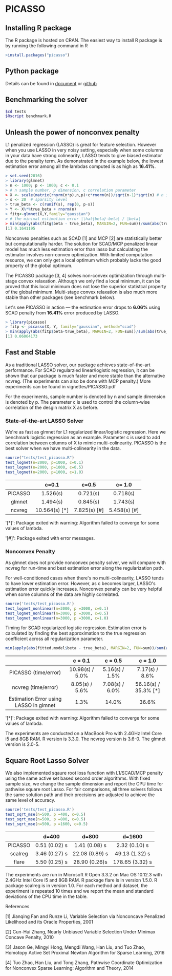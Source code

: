 # PICASSO
## Installing R package
The R package is hosted on CRAN. The easiest way to install R package is by running the following command in R
```R
>install.packages("picasso")
```

## Python package
Details can be found in [document](https://hmjianggatech.github.io/picasso/) or [github](https://github.com/jasonge27/picasso/tree/master/python-package)

## Benchmarking the solver
```bash
$cd tests
$Rscript benchmark.R
```

## Unleash the power of nonconvex penalty

L1 penalized regression (LASSO) is great for feature selection. However when you use LASSO in very noisy setting, especially when some columns in your data have strong colinearity, LASSO tends to give biased estimator due to the penalty term. As demonstrated in the example below, the lowest estimation error among all the lambdas computed is as high as **16.41%**.

```R
> set.seed(2016)
> library(glmnet)
> n <- 1000; p <- 1000; c <- 0.1
> # n sample number, p dimension, c correlation parameter
> X <- scale(matrix(rnorm(n*p),n,p)+c*rnorm(n))/sqrt(n-1)*sqrt(n) # n is smaple number,
> s <- 20  # sparsity level
> true_beta <- c(runif(s), rep(0, p-s))
> Y <- X%*%true_beta + rnorm(n)
> fitg<-glmnet(X,Y,family="gaussian")
> # the minimal estimation error |\hat{beta}-beta| / |beta|
> min(apply(abs(fitg$beta - true_beta), MARGIN=2, FUN=sum))/sum(abs(true_beta))
[1] 0.1641195
```



Nonconvex penalties such as SCAD [1] and MCP [2] are statistically better but computationally harder. The solution for SCAD/MCP penalized linear model has much less estimation error than lasso but calculating the estimator involves non-convex optimization. With limited computation resource, we can only get a local optimum which probably lacks the good property of the global optimum.

The PICASSO package [3, 4]  solves non-convex optimization through multi-stage convex relaxation. Although we only find a local minimum, it can be proved that this local minimum does not lose the superior statistcal property of the global minimum. Multi-stage convex relaxation is also much more stable than other packages (see benchmark below).

Let's see PICASSO in action — the estimation error drops to **6.06%** using SCAD penalty from **16.41%** error produced by LASSO.

```R
> library(picasso)
> fitp <- picasso(X, Y, family="gaussian", method="scad")
> min(apply(abs(fitp$beta-true_beta), MARGIN=2, FUN=sum))/sum(abs(true_beta))
[1] 0.06064173
```



## Fast and Stable

As a traditional LASSO solver, our package achieves state-of-the-art performance. For SCAD regularzied linear/logistic regression, it can be shown that our package is much faster and more stable than the alternative ncvreg. (The experiments can also be done with MCP penalty.)  More experiments can be found in vignettes/PICASSO.pdf

For the experiments, sample number is denoted by n and sample dimension is denoted by p. The parameter c is used to control the column-wise correlation of the desgin matrix X as before.

### State-of-the-art LASSO Solver

We're as fast as glmnet for L1 regularized linear/logistic regression. Here we benchmark logistic regression as an example. Parameter c is used to add correlation between columns of X to mimic multi-colinearity. PICASSO is the best solver when we have multi-colinearity in the data.

```R
source("tests/test_picasso.R")
test_lognet(n=2000, p=1000, c=0.1)
test_lognet(n=2000, p=1000, c=0.5)
test_lognet(n=2000, p=1000, c=1.0)
```

|         |     c=0.1     |    c=0.5     |    c= 1.0    |
| :-----: | :-----------: | :----------: | :----------: |
| PICASSO |   1.526(s)    |   0.721(s)   |   0.718(s)   |
| glmnet  |   1.494(s)    |   0.845(s)   |   1.743(s)   |
| ncvreg  | 10.564(s) [*] | 7.825(s) [#] | 5.458(s) [#] |

'[*]': Package exited with warning: Algorithm failed to converge for some values of lambda.

'[#]': Package exited with error messages.

### Nonconvex Penalty

As glmnet does not provide nonconvex penalty solver, we will compare with ncvreg for run-time and best estimation error along the regularization path.

For well-conditioned cases when there's no multi-colinearity, LASSO tends to have lower estimation error. However, as c becomes larger, LASSO's estimation error quickly increases. Nonconvex penalty can be very helpful when some columns of the data are highly correlated.

```R
source('tests/test_picasso.R')
test_lognet_nonlinear(n=3000, p =3000, c=0.1)
test_lognet_nonlinear(n=3000, p =3000, c=0.5)
test_lognet_nonlinear(n=3000, p =3000, c=1.0)
```

Timing for SCAD regularized logistic regression. Estimation error is calculated by finding the best approximation to the true regression coefficient across all regularization parameter.

```R
min(apply(abs(fitted.model$beta - true_beta), MARGIN=2, FUN=sum))/sum(abs(true_beta))
```



|                                        |     c = 0.1     |    c = 0.5     |       c = 1.0        |
| :------------------------------------: | :-------------: | :------------: | :------------------: |
|          PICASSO (time/error)          | 10.98(s) / 5.0% | 5.16(s) / 1.5% |    7.17(s) / 8.6%    |
|          ncvreg (time/error)           | 8.05(s) / 5.6%  | 7.08(s) / 6.0% | 56.16(s) / 35.3% [*] |
| Estimation Error using LASSO in glmnet |      1.3%       |     14.0%      |        36.6%         |

'[*]': Package exited with warning: Algorithm failed to converge for some values of lambda.

The experiments are conducted on a MacBook Pro with 2.4GHz Intel Core i5 and 8GB RAM. R version is 3.3.0. The ncvreg version is 3.6-0. The glmnet version is 2.0-5.



## Square Root Lasso Solver

We also implemented sqaure root loss function with L1/SCAD/MCP penalty using the same active set based second order algorithms. With fixed sample size, we change the sample dimension and report the CPU time for pathwise square root Lasso. For fair comparisons, all three solvers follows the same solution path and their precisions are adjusted to achieve the same level of accuracy.

```R
source('tests/test_picasso.R')
test_sqrt_mse(n=500, p =400, c=0.5)
test_sqrt_mse(n=500, p =800, c=0.5)
test_sqrt_mse(n=500, p =1600, c=0.5)
```



|         |     d=400     |     d=800      |     d=1600      |
| :-----: | :-----------: | :------------: | :-------------: |
| PICASSO | 0.51 (0.02) s | 1.41 (0.08) s  |  2.32 (0.10) s  |
| scalreg | 3.46 (0.27) s | 22.08 (0.89) s | 49.13 (1.32) s  |
|  flare  | 5.50 (0.25) s | 28.90 (0.26)s  | 178.65 (3.32) s |

 The experiments are run in Microsoft R Open 3.3.2 on Mac OS 10.12.3 with 2.4GHz Intel Core i5 and 8GB RAM. R package flare is in version 1.5.0. R package scalreg is in version 1.0.  For each method and dataset, the experiment is repeated 10 times and we report the mean and standard deviations of the CPU time in the table.

References

[1] Jianqing Fan and Runze Li, Variable Selection via Nonconcave Penalized Likelihood and its Oracle Properties, 2001

[2] Cun-Hui Zhang, Nearly Unbiased Variable Selection Under Minimax Concave Penalty, 2010

[3] Jason Ge, Mingyi Hong, Mengdi Wang, Han Liu, and Tuo Zhao, Homotopy Active Set Proximal Newton Algorithm for Sparse Learning, 2016

[4] Tuo Zhao, Han Liu, and Tong Zhang, Pathwise Coordinate Optimization for Nonconvex Sparse Learning: Algorithm and Theory, 2014
